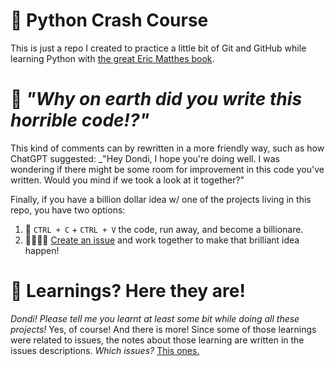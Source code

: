 # 🐍 Python Crash Course

This is just a repo I created to practice a little bit of Git and GitHub while learning Python with [the great Eric Matthes book](https://ehmatthes.github.io/pcc_3e/).

# 🤬 _"Why on earth did you write this horrible code!?"_

This kind of comments can by rewritten in a more friendly way, such as how ChatGPT suggested: _"Hey Dondi, I hope you're doing well. I was wondering if there might be some room for improvement in this code you've written. Would you mind if we took a look at it together?"

Finally, if you have a billion dollar idea w/ one of the projects living in this repo, you have two options:
1. 💸 `CTRL + C` + `CTRL + V` the code, run away, and become a billionare.
2. 🫱🏻‍🫲🏻 [Create an issue](github.com/LucasDondo/python_crash_course/issues/new) and work together to make that brilliant idea happen!

# 🧠 Learnings? Here they are!

_Dondi! Please tell me you learnt at least some bit while doing all these projects!_ Yes, of course! And there is more! Since some of those learnings were related to issues, the notes about those learning are written in the issues descriptions. _Which issues?_ [This ones.](https://github.com/LucasDondo/python_crash_course/issues?q=label%3ALearning)
